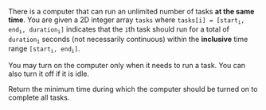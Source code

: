 There is a computer that can run an unlimited number of tasks **at the same time**. You are given a 2D integer array `tasks` where <code>tasks[i] = [start<sub>i</sub>, end<sub>i</sub>, duration<sub>i</sub>]</code> indicates that the `i`th task should run for a total of <code>duration<sub>i</sub></code> seconds (not necessarily continuous) within the **inclusive** time range <code>[start<sub>i</sub>, end<sub>i</sub>]</code>.

You may turn on the computer only when it needs to run a task. You can also turn it off if it is idle.

Return the minimum time during which the computer should be turned on to complete all tasks.